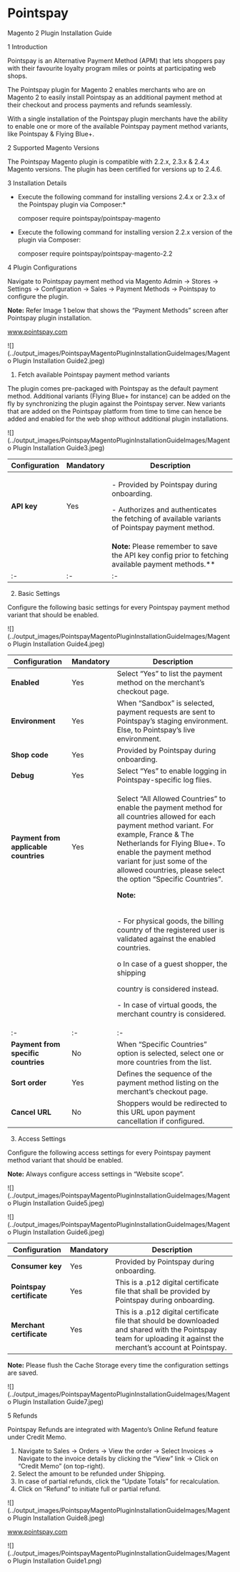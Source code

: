 ﻿<h1>Pointspay</h1>

Magento 2 Plugin Installation Guide 

1  Introduction

Pointspay is an Alternative Payment Method (APM) that lets shoppers pay with their favourite loyalty program miles or points at participating web shops. 

The Pointspay plugin for Magento 2 enables merchants who are on Magento 2 to easily install Pointspay as an additional payment method at their checkout and process payments and refunds seamlessly.  

With a single installation of the Pointspay plugin merchants have the ability to enable one or more of the available Pointspay payment method variants, like Pointspay & Flying Blue+. 

2  Supported Magento Versions 

The Pointspay Magento plugin is compatible with 2.2.x, 2.3.x & 2.4.x Magento versions. The plugin has been certified for versions up to 2.4.6.  

3  Installation Details 

- Execute the following command for installing versions 2.4.x or 2.3.x of the Pointspay plugin via Composer:* 

  composer require pointspay/pointspay-magento 

- Execute the following command for installing version 2.2.x version of the plugin via Composer: 

  composer require pointspay/pointspay-magento-2.2 

4  Plugin Configurations 

Navigate to Pointspay payment method via Magento Admin -> Stores -> Settings -> Configuration -> Sales -> Payment Methods -> Pointspay to configure the plugin. 

**Note:** Refer Image 1 below that shows the “Payment Methods” screen after Pointspay plugin installation. 

www.pointspay.com

![](../output_images/PointspayMagentoPluginInstallationGuideImages/Magento Plugin Installation Guide2.jpeg)

 

1. Fetch available Pointspay payment method variants 

The plugin comes pre-packaged with Pointspay as the default payment method. Additional variants (Flying Blue+ for instance) can be added on the fly by synchronizing the plugin against the Pointspay server. New variants that are added on the Pointspay platform from time to time can hence be added and enabled for the web shop without additional plugin installations. 

![](../output_images/PointspayMagentoPluginInstallationGuideImages/Magento Plugin Installation Guide3.jpeg)





|**Configuration** |**Mandatory** |**Description** |
| - | - | - |
|**API key** |Yes |<p>- Provided by Pointspay during onboarding. </p><p>- Authorizes and authenticates the fetching of available variants of Pointspay payment method. </p>|
|||**Note:** Please remember to save the API key config prior to fetching available payment methods.** |
| :- | :- | :- |


2. Basic Settings 

Configure the following basic settings for every Pointspay payment method variant that should be enabled. 

![](../output_images/PointspayMagentoPluginInstallationGuideImages/Magento Plugin Installation Guide4.jpeg)





|**Configuration** |**Mandatory** |**Description** |
| - | - | - |
|**Enabled** |Yes |Select “Yes” to list the payment method on the merchant’s checkout page.  |
|**Environment** |Yes |When “Sandbox” is selected, payment requests are sent to Pointspay’s staging environment. Else, to Pointspay’s live environment. |
|**Shop code** |Yes |Provided by Pointspay during onboarding. |
|**Debug** |Yes |Select “Yes” to enable logging in Pointspay-specific log flies. |
|**Payment from applicable countries** |Yes |<p>Select “All Allowed Countries” to enable the payment method for all countries allowed for each payment method variant. For example, France & The Netherlands for Flying Blue+. To enable the payment method variant for just some of the allowed countries, please select the option “Specific Countries”. </p><p>**Note:**  </p>|
|||<p>- For physical goods, the billing country of the registered user is validated against the enabled countries. </p><p>o  In case of a guest shopper, the shipping </p><p>country is considered instead. </p><p>- In case of virtual goods, the merchant country is considered. </p>|
| :- | :- | :- |
|**Payment from specific countries** |No |When “Specific Countries” option is selected, select one or more countries from the list. |
|**Sort order** |Yes |Defines the sequence of the payment method listing on the merchant’s checkout page. |
|**Cancel URL** |No |Shoppers would be redirected to this URL upon payment cancellation if configured.  |


3. Access Settings 

Configure the following access settings for every Pointspay payment method variant that should be enabled. 

**Note:** Always configure access settings in “Website scope”. 

![](../output_images/PointspayMagentoPluginInstallationGuideImages/Magento Plugin Installation Guide5.jpeg)



![](../output_images/PointspayMagentoPluginInstallationGuideImages/Magento Plugin Installation Guide6.jpeg)





|**Configuration** |**Mandatory** |**Description** |
| - | - | - |
|**Consumer key** |Yes |Provided by Pointspay during onboarding. |
|**Pointspay certificate** |Yes |This is a .p12 digital certificate file that shall be provided by Pointspay during onboarding. |
|**Merchant certificate** |Yes |This is a .p12 digital certificate file that should be downloaded and shared with the Pointspay team for uploading it against the merchant’s account at Pointspay. |


**Note:** Please flush the Cache Storage every time the configuration settings are saved. 

![](../output_images/PointspayMagentoPluginInstallationGuideImages/Magento Plugin Installation Guide7.jpeg)



5  Refunds 

Pointspay Refunds are integrated with Magento’s Online Refund feature under Credit Memo. 

1. Navigate to Sales -> Orders -> View the order -> Select Invoices -> Navigate to the invoice details by clicking the “View” link -> Click on “Credit Memo” (on top-right). 
1. Select the amount to be refunded under Shipping. 
1. In case of partial refunds, click the “Update Totals” for recalculation. 
1. Click on “Refund” to initiate full or partial refund. 

![](../output_images/PointspayMagentoPluginInstallationGuideImages/Magento Plugin Installation Guide8.jpeg)

www.pointspay.com 

![](../output_images/PointspayMagentoPluginInstallationGuideImages/Magento Plugin Installation Guide1.png)

